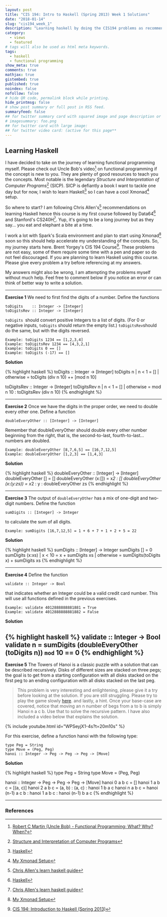 ```yaml
---
layout: post
title: "CIS 194: Intro to Haskell (Spring 2013) Week 1 Solutions"
date: "2018-01-14"
slug: "cis194_week_1"
description: "Learning haskell by doing the CIS194 problems as recommended by Chris Allen's learning Haskell guide. I would be posting the problems and solutions for each week as I do them"
category: 
  - views
  - featured
# tags will also be used as html meta keywords.
tags:
  - haskell
  - functional programming
show_meta: true
comments: true
mathjax: true
gistembed: true
published: true
noindex: false
nofollow: false
# hide QR code, permalink block while printing.
hide_printmsg: false
# show post summary or full post in RSS feed.
summaryfeed: false
## for twitter summary card with squared image and page description or page excerpt:
# imagesummary: foo.png
## for twitter card with large image:
## for twitter video card: (active for this page**
---
```


## Learning Haskell

I have decided to take on the journey of learning functional programming myself. Please check out Uncle Bob's video[^1] on functional programming if the concept is new to you. They are plenty of good resources to teach you the concepts. Most notable is the legendary _Structure and Interpretation of Computer Programs_[^2] (SICP). SICP is defiantly a book I want to tackle one day but for now, I wish to learn Haskell[^3] so I can have a cool Xmonad[^4] setup.

So where to start? I am following Chris Allen's[^5] recommendations on learning Haskell hence this course is my first course followed by Data64[^3] and Stanford's CS240H[^5]. Yup, it's going to be a long journey but as they say... you eat and elephant a bite at a time.

I work a lot with Spark's Scala environment and plan to start using Xmonad[^4] soon so this should help accelerate my understanding of the concepts. So, my journey starts here. Brent Yorgey's CIS 194 Course[^6]. These problems are not easy, some of them require some time with a pen and paper so do not feel discouraged. If you are planning to learn Haskell using this course. Please give every problem a try before referencing at my answers.

My answers might also be wrong, I am attempting the problems myself without much help. Feel free to comment below if you notice an error or can think of better way to write a solution.

___
**Exercise 1** We need to first find the digits of a number. Define the functions

```
toDigits    :: Integer -> [Integer]
toDigitsRev :: Integer -> [Integer]
```
`toDigits `should convert positive Integers to a list of digits. (For 0 or negative inputs, `toDigits` should return the empty list.) `toDigitsRev`should do the same, but with the digits reversed.

```
Example: toDigits 1234 == [1,2,3,4] 
Example: toDigitsRev 1234 == [4,3,2,1]
Example: toDigits 0 == []
Example: toDigits (-17) == []
```

**Solution**

{% highlight haskell %}
toDigits :: Integer -> [Integer]
toDigits n
 | n < 1    = []
 | otherwise = toDigits (div n 10) ++ [mod n 10]

toDigitsRev :: Integer -> [Integer]
toDigitsRev n 
    | n < 1     = []
    | otherwise =  mod n 10 : toDigitsRev (div n 10)
{% endhighlight %}
___

**Exercise 2** Once we have the digits in the proper order, we need to double every other one. Define a function

```
doubleEveryOther :: [Integer] -> [Integer]
```

Remember that doubleEveryOther should double every other number beginning from the right, that is, the second-to-last, fourth-to-last... numbers are doubled.

```
Example: doubleEveryOther [8,7,6,5] == [16,7,12,5]
Example: doubleEveryOther [1,2,3] == [1,4,3]
```

**Solution**

{% highlight haskell %}
doubleEveryOther :: [Integer] -> [Integer]
doubleEveryOther [] = []
doubleEveryOther (x:[]) = x*2 : []
doubleEveryOther (x:(y:zs)) = x*2 : y : doubleEveryOther zs
{% endhighlight %}
___

**Exercise 3** The output of `doubleEveryOther` has a mix of one-digit
and two-digit numbers. Define the function

```
sumDigits :: [Integer] -> Integer
```

to calculate the sum of all digits.

```
Example: sumDigits [16,7,12,5] = 1 + 6 + 7 + 1 + 2 + 5 = 22
```

**Solution**

{% highlight haskell %}
sumDigits :: [Integer] -> Integer
sumDigits []     = 0
sumDigits (x:xs) 
    | x < 10     = x + sumDigits xs
    | otherwise  = sumDigits(toDigits x) + sumDigits xs
{% endhighlight %}
___

**Exercise 4** Define the function

```
validate :: Integer -> Bool
```

that indicates whether an Integer could be a valid credit card number.
This will use all functions defined in the previous exercises.

```
Example: validate 4012888888881881 = True
Example: validate 4012888888881882 = False
```


**Solution**

{% highlight haskell %}
validate :: Integer -> Bool
validate n = sumDigits (doubleEveryOther (toDigits n)) `mod` 10 == 0
{% endhighlight %}
---

**Exercise 5** The Towers of Hanoi is a classic puzzle with a solution that can be described recursively. Disks of different sizes are stacked on three pegs; the goal is to get from a starting configuration with all disks stacked on the first peg to an ending configuration with all disks stacked on the last peg.

> This problem is very interesting and enlightening, please give it a try before looking at the solution. If you are still struggling. Please try to play the game slowly [here](https://www.mathsisfun.com/games/towerofhanoi.html). and lastly, a hint. Once your base-case are covered, notice that moving an n number of begs from a to b is simply Hanoi n a c b. Use that to solve the recursive pattern. I have also included a video below that explains the solution.

{% include youtube.html id="WPSeyjX1-4s?t=20m10s" %}

For this exercise, define a function hanoi with the following type:

```
type Peg = String
type Move = (Peg, Peg)
hanoi :: Integer -> Peg -> Peg -> Peg -> [Move]
```

**Solution**

{% highlight haskell %}
type Peg = String
type Move = (Peg, Peg)

hanoi :: Integer -> Peg -> Peg -> Peg -> [Move]
hanoi 0 a b c = []
hanoi 1 a b c = [(a, c)]
hanoi 2 a b c = (a, b) : (a, c) : hanoi 1 b a c
hanoi n a b c = hanoi (n-1) a c b : hanoi 1 a b c : hanoi (n-1) b a c
{% endhighlight %}
___

### References

[^1]: [Robert C Martin (Uncle Bob) - Functional Programming; What? Why? When?](https://www.youtube.com/watch?v=7Zlp9rKHGD4)
[^2]: [Structure and Interpretation of Computer Programs](https://mitpress.mit.edu/sicp/full-text/book/book.html)
[^3]: [Haskell](https://www.haskell.org/)
[^4]: [My Xmonad Setup](https://github.com/randomthought/xmonad-config)
[^5]: [Chris Allen's learn haskell guide](https://github.com/bitemyapp/learnhaskell)
[^6]: [CIS 194: Introduction to Haskell (Spring 2013)](http://www.cis.upenn.edu/~cis194/spring13/lectures.html)
